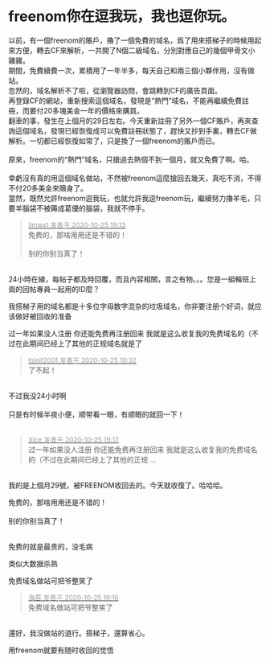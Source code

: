 # freenom你在逗我玩，我也逗你玩。


以前，有一個freenom的賬戶，擼了一個免費的域名，爲了用來搭梯子的時候用起來方便，轉去CF來解析，一共開了N個二級域名，分別對應自己的幾個甲骨文小雞雞。<br />
期間，免費續費一次，累積用了一年半多，每天自己和兩三個小夥伴用，沒有做站。<br />
忽然的，域名解析不了啦，從瀏覽器訪問，會跳轉到CF的廣告頁面。<br />
再登錄CF的網站，重新搜索這個域名，發現是“熱門”域名，不能再繼續免費註冊，而要付20多塊美金一年的價格來購買。<br />
翻車的事，發生在上個月的29日左右。今天重新註冊了另外一個CF賬戶，再來查詢這個域名，發現已經恢復成可以免費註冊狀態了，趕快又抄到手裏，轉去CF做解析。一切都已經恢復如常了，只是換了一個freenom的賬戶而已。<br />
<br />
原來，freenom的“熱門”域名，只搶過去熱個不到一個月，就又免費了啊。哈。<br />
<br />
幸虧沒有真的用這個域名做站，不然被freenom這麼搶回去幾天，真吃不消，不得不付20多美金來贖身了。<br />
當然，既然允許freenom逗我玩，也就允許我逗freenom玩，繼續努力擼羊毛，只要羊腦袋不被薅成葛優的腦袋，我就不停手。&nbsp; &nbsp; &nbsp; &nbsp; 

<div class="quote"><blockquote><font size="2"><a href="https://www.hostloc.com/forum.php?mod=redirect&amp;goto=findpost&amp;pid=9350849&amp;ptid=758348" target="_blank"><font color="#999999">llmwxt 发表于 2020-10-25 19:13</font></a></font><br />
免费的，那啥用用还是不错的！<br />
<br />
别的你别当真了！</blockquote></div><br />
24小時在線，每帖子都及時回覆，而且內容相關，言之有物。。。您是一組輪班上崗的回帖專員一起用的ID麼？

我搭梯子用的域名都是十多位字母数字混杂的垃圾域名，你非要注册个好词，就应该做好被回收的准备

过一年如果没人注册 你还能免费再注册回来 我就是这么收复我的免费域名的（不过在此期间已经上了其他的正规域名就是了<img id="aimg_LSl81" onclick="zoom(this, this.src, 0, 0, 0)" class="zoom" src="https://cdn.jsdelivr.net/gh/hishis/forum-master/public/images/patch.gif" onmouseover="img_onmouseoverfunc(this)" onload="thumbImg(this)" border="0" alt="" />

<div class="quote"><blockquote><font size="2"><a href="https://www.hostloc.com/forum.php?mod=redirect&amp;goto=findpost&amp;pid=9350923&amp;ptid=758348" target="_blank"><font color="#999999">tsinit2001 发表于 2020-10-25 19:32</font></a></font><br />
了不起！</blockquote></div><br />
不过我没24小时啊<br />
<br />
只是有时候半夜小便，顺带看一眼，有顺眼的就回一下！<br />
<br />
<img src="static/image/smiley/default/titter.gif" smilieid="9" border="0" alt="" />

<div class="quote"><blockquote><font size="2"><a href="https://www.hostloc.com/forum.php?mod=redirect&amp;goto=findpost&amp;pid=9350865&amp;ptid=758348" target="_blank"><font color="#999999">Xice 发表于 2020-10-25 19:17</font></a></font><br />
过一年如果没人注册 你还能免费再注册回来 我就是这么收复我的免费域名的（不过在此期间已经上了其他的正规 ...</blockquote></div><br />
我的是上個月29號，被FREENOM收回去的。今天就收復了。哈哈哈。

免费的，那啥用用还是不错的！<br />
<br />
别的你别当真了！<br />
<br />
<img src="static/image/smiley/default/lol.gif" smilieid="12" border="0" alt="" /><img src="static/image/smiley/default/lol.gif" smilieid="12" border="0" alt="" /><img src="static/image/smiley/default/lol.gif" smilieid="12" border="0" alt="" />

免费的就是最贵的，没毛病

类似大数据杀熟 <img src="static/image/smiley/yct/022.gif" smilieid="42" border="0" alt="" />

免费域名做站可把爷整笑了

<div class="quote"><blockquote><font size="2"><a href="https://www.hostloc.com/forum.php?mod=redirect&amp;goto=findpost&amp;pid=9350858&amp;ptid=758348" target="_blank"><font color="#999999">海苔 发表于 2020-10-25 19:16</font></a></font><br />
免费域名做站可把爷整笑了</blockquote></div><br />
還好，我沒做站的道行。搭梯子，還算省心。

用freenom就要有随时收回的觉悟
